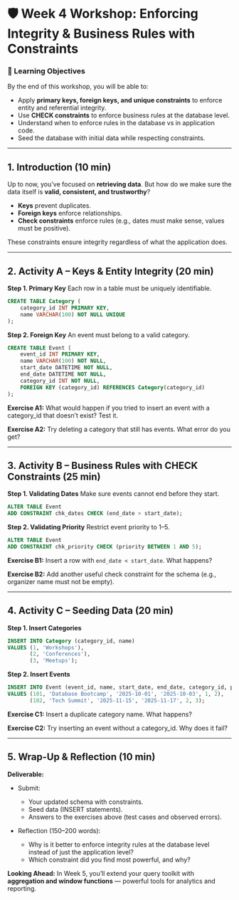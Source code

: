 # 🛡️ Week 4 Workshop: Enforcing Integrity & Business Rules with Constraints

### 🎯 Learning Objectives

By the end of this workshop, you will be able to:

* Apply **primary keys, foreign keys, and unique constraints** to enforce entity and referential integrity.
* Use **CHECK constraints** to enforce business rules at the database level.
* Understand when to enforce rules in the database vs in application code.
* Seed the database with initial data while respecting constraints.

---

## 1. Introduction (10 min)

Up to now, you’ve focused on **retrieving data**. But how do we make sure the data itself is **valid, consistent, and trustworthy**?

* **Keys** prevent duplicates.
* **Foreign keys** enforce relationships.
* **Check constraints** enforce rules (e.g., dates must make sense, values must be positive).

These constraints ensure integrity regardless of what the application does.

---

## 2. Activity A – Keys & Entity Integrity (20 min)

**Step 1. Primary Key**
Each row in a table must be uniquely identifiable.

```sql
CREATE TABLE Category (
    category_id INT PRIMARY KEY,
    name VARCHAR(100) NOT NULL UNIQUE
);
```

**Step 2. Foreign Key**
An event must belong to a valid category.

```sql
CREATE TABLE Event (
    event_id INT PRIMARY KEY,
    name VARCHAR(100) NOT NULL,
    start_date DATETIME NOT NULL,
    end_date DATETIME NOT NULL,
    category_id INT NOT NULL,
    FOREIGN KEY (category_id) REFERENCES Category(category_id)
);
```

**Exercise A1:**
What would happen if you tried to insert an event with a category\_id that doesn’t exist? Test it.

**Exercise A2:**
Try deleting a category that still has events. What error do you get?

---

## 3. Activity B – Business Rules with CHECK Constraints (25 min)

**Step 1. Validating Dates**
Make sure events cannot end before they start.

```sql
ALTER TABLE Event
ADD CONSTRAINT chk_dates CHECK (end_date > start_date);
```

**Step 2. Validating Priority**
Restrict event priority to 1–5.

```sql
ALTER TABLE Event
ADD CONSTRAINT chk_priority CHECK (priority BETWEEN 1 AND 5);
```

**Exercise B1:**
Insert a row with `end_date < start_date`. What happens?

**Exercise B2:**
Add another useful check constraint for the schema (e.g., organizer name must not be empty).

---

## 4. Activity C – Seeding Data (20 min)

**Step 1. Insert Categories**

```sql
INSERT INTO Category (category_id, name)
VALUES (1, 'Workshops'),
       (2, 'Conferences'),
       (3, 'Meetups');
```

**Step 2. Insert Events**

```sql
INSERT INTO Event (event_id, name, start_date, end_date, category_id, priority)
VALUES (101, 'Database Bootcamp', '2025-10-01', '2025-10-03', 1, 2),
       (102, 'Tech Summit', '2025-11-15', '2025-11-17', 2, 3);
```

**Exercise C1:**
Insert a duplicate category name. What happens?

**Exercise C2:**
Try inserting an event without a category\_id. Why does it fail?

---

## 5. Wrap-Up & Reflection (10 min)

**Deliverable:**

* Submit:

  * Your updated schema with constraints.
  * Seed data (INSERT statements).
  * Answers to the exercises above (test cases and observed errors).
* Reflection (150–200 words):

  * Why is it better to enforce integrity rules at the database level instead of just the application level?
  * Which constraint did you find most powerful, and why?

**Looking Ahead:**
In Week 5, you’ll extend your query toolkit with **aggregation and window functions** — powerful tools for analytics and reporting.

